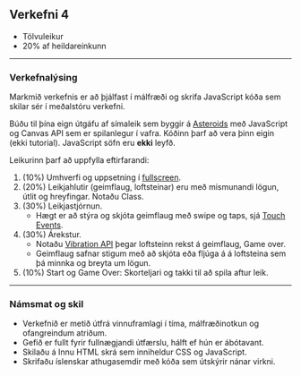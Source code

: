 ## Verkefni 4

- Tölvuleikur
- 20% af heildareinkunn

---

### Verkefnalýsing
Markmið verkefnis er að þjálfast í málfræði og skrifa JavaScript kóða sem skilar sér í meðalstóru verkefni. <br>

Búðu til þína eign útgáfu af símaleik sem byggir á [Asteroids](https://en.wikipedia.org/wiki/Asteroids_(video_game)) með JavaScript og Canvas API sem er spilanlegur í vafra. Kóðinn þarf að vera þinn eigin (ekki tutorial). JavaScript söfn eru **ekki** leyfð.

Leikurinn þarf að uppfylla eftirfarandi:

1. (10%) Umhverfi og uppsetning í [fullscreen](https://developer.mozilla.org/en-US/docs/Web/API/Fullscreen_API).
1. (20%) Leikjahlutir (geimflaug, loftsteinar) eru með mismunandi lögun, útlit og hreyfingar. Notaðu Class.
1. (30%) Leikjastjórnun.
   - Hægt er að stýra og skjóta geimflaug með swipe og taps, sjá [Touch Events](https://developer.mozilla.org/en-US/docs/Web/API/Touch_events). 
1. (30%) Árekstur.
   - Notaðu [Vibration API](https://developer.mozilla.org/en-US/docs/Web/API/Vibration_API) þegar loftsteinn rekst á geimflaug, Game over.
   - Geimflaug safnar stigum með að skjóta eða fljúga á á loftsteina sem þá minnka og breyta um lögun.
1. (10%) Start og Game Over: Skorteljari og takki til að spila aftur leik.


---

### Námsmat og skil	

* Verkefnið er metið útfrá vinnuframlagi í tíma, málfræðinotkun og ofangreindum atriðum. 
* Gefið er fullt fyrir fullnægjandi útfærslu, hálft ef hún er ábótavant.
* Skilaðu á Innu HTML skrá sem inniheldur CSS og JavaScript.
* Skrifaðu íslenskar athugasemdir með kóða sem útskýrir nánar virkni.

 
